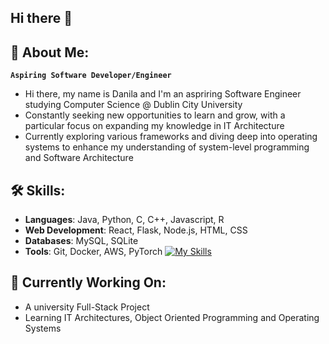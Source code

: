 ## Hi there 👋

## 🚀 About Me:
**` Aspiring Software Developer/Engineer `**
- Hi there, my name is Danila and I'm an aspriring Software Engineer studying Computer Science @ Dublin City University
- Constantly seeking new opportunities to learn and grow, with a particular focus on expanding my knowledge in IT Architecture
- Currently exploring various frameworks and diving deep into operating systems to enhance my understanding of system-level programming and Software Architecture

## 🛠 Skills:
- **Languages**: Java, Python, C, C++, Javascript, R
- **Web Development**: React, Flask, Node.js, HTML, CSS
- **Databases**: MySQL, SQLite
- **Tools**: Git, Docker, AWS, PyTorch
[![My Skills](https://skillicons.dev/icons?i=java,py,c,cpp,js)](https://skillicons.dev)

## 📍 Currently Working On:
- A university Full-Stack Project
- Learning IT Architectures, Object Oriented Programming and Operating Systems



<!--
**DanilaJeg/DanilaJeg** is a ✨ _special_ ✨ repository because its `README.md` (this file) appears on your GitHub profile.

Here are some ideas to get you started:

- 🔭 I’m currently working on ...
- 🌱 I’m currently learning ...
- 👯 I’m looking to collaborate on ...
- 🤔 I’m looking for help with ...
- 💬 Ask me about ...
- 📫 How to reach me: ...
- 😄 Pronouns: ...
- ⚡ Fun fact: ...
-->

